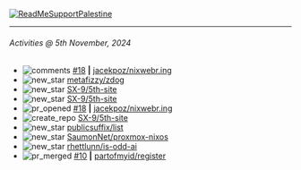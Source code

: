 [![ReadMeSupportPalestine](https://github.com/Safouene1/support-palestine-banner/blob/master/banner-support.svg)](https://github.com/Safouene1/support-palestine-banner)

---

<!--RECENT_ACTIVITY:last_update-->
###### Activities @ 5th November, 2024
<!--RECENT_ACTIVITY:last_update_end-->

<!--RECENT_ACTIVITY:start-->
- ![comments](https://cdn.jsdelivr.net/gh/Readme-Workflows/Readme-Icons@main/icons/octicons/Comment.svg) [#18](https://github.com/jacekpoz/nixwebr.ing/pull/18#issuecomment-2455665245) **|** [jacekpoz/nixwebr.ing](https://github.com/jacekpoz/nixwebr.ing)<br>
- ![new_star](https://cdn.jsdelivr.net/gh/Readme-Workflows/Readme-Icons@main/icons/octicons/StarredRepositoryYellow.svg) [metafizzy/zdog](https://github.com/metafizzy/zdog)<br>
- ![new_star](https://cdn.jsdelivr.net/gh/Readme-Workflows/Readme-Icons@main/icons/octicons/StarredRepositoryYellow.svg) [SX-9/5th-site](https://github.com/SX-9/5th-site)<br>
- ![new_star](https://cdn.jsdelivr.net/gh/Readme-Workflows/Readme-Icons@main/icons/octicons/StarredRepositoryYellow.svg) [SX-9/5th-site](https://github.com/SX-9/5th-site)<br>
- ![pr_opened](https://cdn.jsdelivr.net/gh/Readme-Workflows/Readme-Icons@main/icons/octicons/PullRequestOpened.svg) [#18](https://github.com/jacekpoz/nixwebr.ing/pull/18) **|** [jacekpoz/nixwebr.ing](https://github.com/jacekpoz/nixwebr.ing)<br>
- ![create_repo](https://cdn.jsdelivr.net/gh/Readme-Workflows/Readme-Icons@main/icons/octicons/Repository.svg) [SX-9/5th-site](https://github.com/SX-9/5th-site)<br>
- ![new_star](https://cdn.jsdelivr.net/gh/Readme-Workflows/Readme-Icons@main/icons/octicons/StarredRepositoryYellow.svg) [publicsuffix/list](https://github.com/publicsuffix/list)<br>
- ![new_star](https://cdn.jsdelivr.net/gh/Readme-Workflows/Readme-Icons@main/icons/octicons/StarredRepositoryYellow.svg) [SaumonNet/proxmox-nixos](https://github.com/SaumonNet/proxmox-nixos)<br>
- ![new_star](https://cdn.jsdelivr.net/gh/Readme-Workflows/Readme-Icons@main/icons/octicons/StarredRepositoryYellow.svg) [rhettlunn/is-odd-ai](https://github.com/rhettlunn/is-odd-ai)<br>
- ![pr_merged](https://cdn.jsdelivr.net/gh/Readme-Workflows/Readme-Icons@main/icons/octicons/PullRequestMerged.svg) [#10](https://github.com/partofmyid/register/pull/10) **|** [partofmyid/register](https://github.com/partofmyid/register)<br>
<!--RECENT_ACTIVITY:end-->

